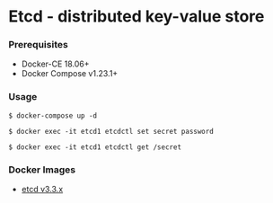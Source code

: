 # Etcd - distributed key-value store

### Prerequisites

- Docker-CE 18.06+
- Docker Compose v1.23.1+


### Usage

    $ docker-compose up -d

    $ docker exec -it etcd1 etcdctl set secret password

    $ docker exec -it etcd1 etcdctl get /secret


### Docker Images

- [etcd v3.3.x][docker-image-etcd]

[docker-image-etcd]: https://quay.io/repository/coreos/etcd?tab=tags
